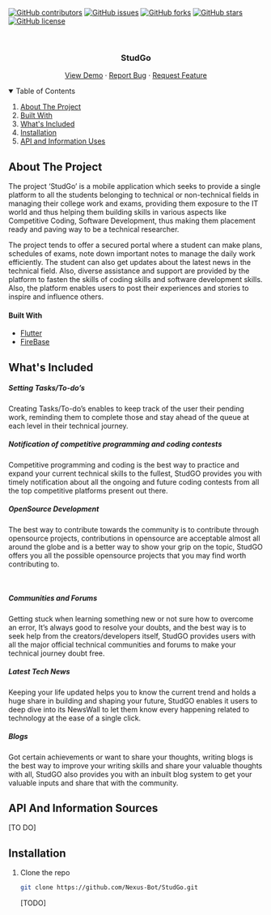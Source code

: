 [![GitHub contributors](https://img.shields.io/github/contributors/Nexus-Bot/StudGo?style=for-the-badge)](https://github.com/Nexus-Bot/StudGo/contributors)
[![GitHub issues](https://img.shields.io/github/issues/Nexus-Bot/StudGo?style=for-the-badge)](https://github.com/Nexus-Bot/StudGo/issues)
[![GitHub forks](https://img.shields.io/github/forks/Nexus-Bot/StudGo?style=for-the-badge)](https://github.com/Nexus-Bot/StudGo/network)
[![GitHub stars](https://img.shields.io/github/stars/Nexus-Bot/StudGo?style=for-the-badge)](https://github.com/Nexus-Bot/StudGo/stargazers)
[![GitHub license](https://img.shields.io/github/license/Nexus-Bot/StudGo?style=for-the-badge)](https://github.com/Nexus-Bot/StudGo/blob/main/LICENSE)


<!-- PROJECT LOGO -->
<br />
<p align="center">
    <!-- <img src="images/logo.png" alt="Logo" width="80" height="80"> -->
  <h3 align="center">StudGo</h3>
  <p align="center">
    <a href="">View Demo</a>
    ·
    <a href="https://github.com/Nexus-Bot/StudGo/issues">Report Bug</a>
    ·
    <a href="https://github.com/Nexus-Bot/StudGo/issues">Request Feature</a>
  </p>
</p>

<!-- TABLE OF CONTENTS -->
<details open="open">
  <summary>Table of Contents</summary>
  <ol>
    <li><a href="#about-the-project">About The Project</a></li>
    <li><a href="#built-with">Built With</a></li>
    <li><a href="#what's-included">What's Included</a></li>
    <li><a href="#installation">Installation</a></li>
    <li><a href="#api-and-information-uses">API and Information Uses</a></li>
  </ol>
</details>

<!-- ABOUT THE PROJECT -->
## About The Project

The project ‘StudGo’ is a mobile application which seeks to provide a single platform to all the students belonging to technical or non-technical fields in managing their college work and exams, providing them exposure to the IT world and thus helping them building skills in various aspects like Competitive Coding, Software Development, thus making them placement ready and paving way to be a technical researcher.

The project tends to offer a secured portal where a student can make plans, schedules of exams, note down important notes to manage the daily work efficiently. The student can also get updates about the latest news in the technical field. Also, diverse assistance and support are provided by the platform to fasten the skills of coding skills and software development skills. Also, the platform enables users to post their experiences and stories to inspire and influence others.

#### Built With
* [Flutter](https://flutter.dev/)
* [FireBase](https://firebase.google.com/)

<!-- ## What's Included -->
## What's Included

##### Setting Tasks/To-do’s
Creating Tasks/To-do’s enables to keep track of the user their pending work, reminding them to complete those and stay ahead of the queue at each level in their technical journey.

##### Notification of competitive programming and coding contests
Competitive programming and coding is the best way to practice and expand your current technical skills to the fullest, StudGO provides you with timely notification about all the ongoing and future coding contests from all the top competitive platforms present out there.

##### OpenSource Development
The best way to contribute towards the community is to contribute through opensource projects, contributions in opensource are acceptable almost all around the globe and is a better way to show your grip on the topic, StudGO offers you all the possible opensource projects that you may find worth contributing to. 


 

##### Communities and Forums
Getting stuck when learning something new or not sure how to overcome an error, It’s always good to resolve your doubts, and the best way is to seek help from the creators/developers itself, StudGO provides users with all the major official technical communities and forums to make your technical journey doubt free.


##### Latest Tech News
Keeping your life updated helps you to know the current trend and holds a huge share in building and shaping your future, StudGO enables it users to deep dive into its NewsWall to let them know every happening related to technology at the ease of a single click.


##### Blogs
Got certain achievements or want to share your thoughts, writing blogs is the best way to improve your writing skills and share your valuable thoughts with all, StudGO also provides you with an inbuilt blog system to get your valuable inputs and share that with the community.

## API And Information Sources

[TO DO]

<!-- Installation -->
## Installation

1. Clone the repo
   ```sh
   git clone https://github.com/Nexus-Bot/StudGo.git
   ```
    [TODO]
